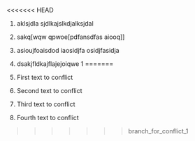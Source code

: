 <<<<<<< HEAD
1. aklsjdla sjdlkajslkdjalksjdal

10. sakq[wqw qpwoe[pdfansdfas  aiooq]]

100. asioujfoaisdod iaosidjfa osidjfasidja

1000. dsakjfldkajflajejoiqwe
1
=======
1. First text to conflict

2. Second text to conflict

3. Third text to conflict

4. Fourth text to conflict
>>>>>>> branch_for_conflict_1
